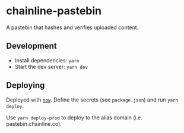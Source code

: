 # chainline-pastebin
A pastebin that hashes and verifies uploaded content.

## Development
* Install dependencies: `yarn`
* Start the dev server: `yarn dev`

## Deploying
Deployed with [`now`](https://zeit.co/now). Define the secrets (see `package.json`) and run `yarn deploy`.

Use `yarn deploy-prod` to deploy to the alias domain (i.e. pastebin.chainline.co).
